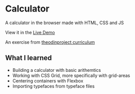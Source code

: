 # Calculator
A calculator in the browser made with HTML, CSS and JS

View it in the [Live Demo](https://kemonprogrammer.github.io/calculator)

An exercise from [theodinproject curriculum](https://www.theodinproject.com/paths/foundations/courses/foundations/lessons/calculator)


## What I learned
- Building a calculator with basic arithemtics
- Working with CSS Grid, more specifically with grid-areas
- Centering containers with Flexbox
- Importing typefaces from typeface files

